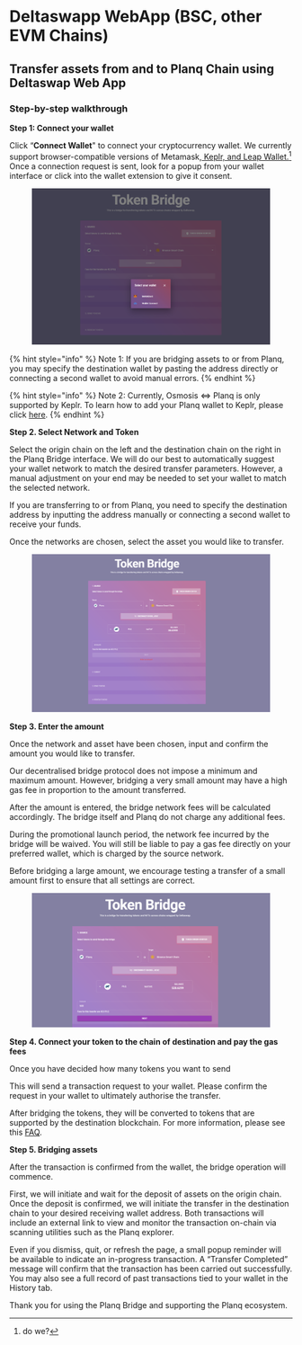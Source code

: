 # Deltaswapp WebApp (BSC, other EVM Chains)

## Transfer assets from and to Planq Chain using Deltaswap Web App

### Step-by-step walkthrough

**Step 1: Connect your wallet**

Click “**Connect Wallet**" to connect your cryptocurrency wallet. We currently support browser-compatible versions of Metamask,[ Keplr, and Leap Wallet.](#user-content-fn-1)[^1] Once a connection request is sent, look for a popup from your wallet interface or click into the wallet extension to give it consent.

<figure><img src="../../../.gitbook/assets/image (10).png" alt=""><figcaption></figcaption></figure>

{% hint style="info" %}
Note 1: If you are bridging assets to or from Planq, you may specify the destination wallet by pasting the address directly or connecting a second wallet to avoid manual errors.
{% endhint %}

{% hint style="info" %}
Note 2: Currently, Osmosis ⇔ Planq is only supported by Keplr. To learn how to add your Planq wallet to Keplr, please click [here](../../keplr.md).
{% endhint %}

**Step 2. Select Network and Token**

Select the origin chain on the left and the destination chain on the right in the Planq Bridge interface. We will do our best to automatically suggest your wallet network to match the desired transfer parameters. However, a manual adjustment on your end may be needed to set your wallet to match the selected network.

If you are transferring to or from Planq, you need to specify the destination address by inputting the address manually or connecting a second wallet to receive your funds.

Once the networks are chosen, select the asset you would like to transfer.

<figure><img src="../../../.gitbook/assets/image (13).png" alt=""><figcaption></figcaption></figure>



**Step 3. Enter the amount**

Once the network and asset have been chosen, input and confirm the amount you would like to transfer.

Our decentralised bridge protocol does not impose a minimum and maximum amount. However, bridging a very small amount may have a high gas fee in proportion to the amount transferred.

After the amount is entered, the bridge network fees will be calculated accordingly. The bridge itself and Planq do not charge any additional fees.

During the promotional launch period, the network fee incurred by the bridge will be waived. You will still be liable to pay a gas fee directly on your preferred wallet, which is charged by the source network.

Before bridging a large amount, we encourage testing a transfer of a small amount first to ensure that all settings are correct.

<figure><img src="../../../.gitbook/assets/image (14).png" alt=""><figcaption></figcaption></figure>

**Step 4. Connect your token to the chain of destination and pay the gas fees**

Once you have decided how many tokens you want to send

This will send a transaction request to your wallet. Please confirm the request in your wallet to ultimately authorise the transfer.

After bridging the tokens, they will be converted to tokens that are supported by the destination blockchain. For more information, please see this [FAQ](../faq.md).

**Step 5. Bridging assets**

After the transaction is confirmed from the wallet, the bridge operation will commence.

First, we will initiate and wait for the deposit of assets on the origin chain. Once the deposit is confirmed, we will initiate the transfer in the destination chain to your desired receiving wallet address. Both transactions will include an external link to view and monitor the transaction on-chain via scanning utilities such as the Planq explorer.

Even if you dismiss, quit, or refresh the page, a small popup reminder will be available to indicate an in-progress transaction. A “Transfer Completed” message will confirm that the transaction has been carried out successfully. You may also see a full record of past transactions tied to your wallet in the History tab.

Thank you for using the Planq Bridge and supporting the Planq ecosystem.

[^1]: do we?
